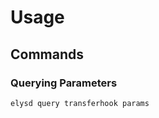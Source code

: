 <!--
order: 2
-->

# Usage

## Commands

### Querying Parameters

```bash
elysd query transferhook params
```
